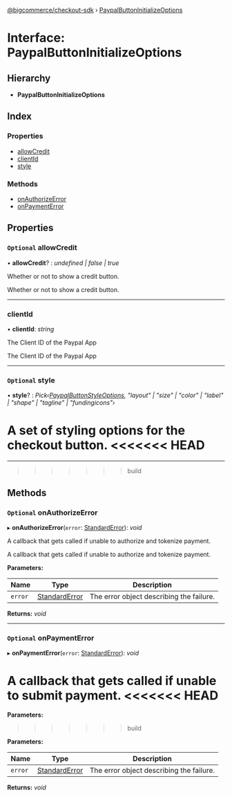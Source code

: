 [@bigcommerce/checkout-sdk](../README.md) › [PaypalButtonInitializeOptions](paypalbuttoninitializeoptions.md)

# Interface: PaypalButtonInitializeOptions

## Hierarchy

* **PaypalButtonInitializeOptions**

## Index

### Properties

* [allowCredit](paypalbuttoninitializeoptions.md#optional-allowcredit)
* [clientId](paypalbuttoninitializeoptions.md#clientid)
* [style](paypalbuttoninitializeoptions.md#optional-style)

### Methods

* [onAuthorizeError](paypalbuttoninitializeoptions.md#optional-onauthorizeerror)
* [onPaymentError](paypalbuttoninitializeoptions.md#optional-onpaymenterror)

## Properties

### `Optional` allowCredit

• **allowCredit**? : *undefined | false | true*

Whether or not to show a credit button.

Whether or not to show a credit button.

___

###  clientId

• **clientId**: *string*

The Client ID of the Paypal App

The Client ID of the Paypal App

___

### `Optional` style

• **style**? : *Pick‹[PaypalButtonStyleOptions](paypalbuttonstyleoptions.md), "layout" | "size" | "color" | "label" | "shape" | "tagline" | "fundingicons"›*

A set of styling options for the checkout button.
<<<<<<< HEAD
=======

___
>>>>>>> build

## Methods

### `Optional` onAuthorizeError

▸ **onAuthorizeError**(`error`: [StandardError](../classes/standarderror.md)): *void*

A callback that gets called if unable to authorize and tokenize payment.

A callback that gets called if unable to authorize and tokenize payment.

**Parameters:**

Name | Type | Description |
------ | ------ | ------ |
`error` | [StandardError](../classes/standarderror.md) | The error object describing the failure.  |

**Returns:** *void*

___

### `Optional` onPaymentError

▸ **onPaymentError**(`error`: [StandardError](../classes/standarderror.md)): *void*

A callback that gets called if unable to submit payment.
<<<<<<< HEAD
=======

**Parameters:**
>>>>>>> build

**Parameters:**

Name | Type | Description |
------ | ------ | ------ |
`error` | [StandardError](../classes/standarderror.md) | The error object describing the failure.  |

**Returns:** *void*
